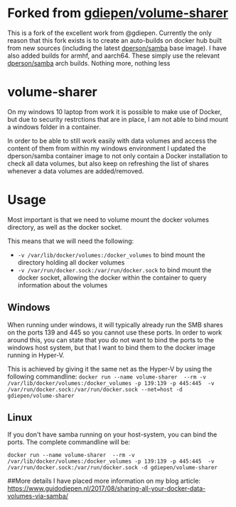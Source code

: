 # Forked from [gdiepen/volume-sharer](https://github.com/gdiepen/volume-sharer)
This is a fork of the excellent work from @gdiepen. Currently the only reason that this fork exists is to create an auto-builds on docker hub built from new sources (including the latest [dperson/samba](https://github.com/dperson/samba) base image). I have also added builds for armhf, and aarch64. These simply use the relevant [dperson/samba](https://github.com/dperson/samba) arch builds. Nothing more, nothing less

# volume-sharer

On my windows 10 laptop from work it is possible to make use of Docker, but due to security restrctions that are in place, I am not able to bind mount a windows folder in a container.

In order to be able to still work easily with data volumes and access the content of them from within my windows environment I updated the dperson/samba container image to not only contain a Docker installation to check all data volumes, but also keep on refreshing the list of shares whenever a data volumes are added/removed.

# Usage

Most important is that we need to volume mount the docker volumes directory, as well as the docker socket.

This means that we will need the following:
* ```-v /var/lib/docker/volumes:/docker_volumes``` to bind mount the directory holding all docker volumes
* ```-v /var/run/docker.sock:/var/run/docker.sock``` to bind mount the docker socket, allowing the docker within the container to query information about the volumes

## Windows
When running under windows, it will typically already run the SMB shares on the ports 139 and 445 so you cannot use these ports. In order to work around this, you can state that you do not want to bind the ports to the windows host system, but that I want to bind them to the docker image running in Hyper-V.

This is achieved by giving it the same net as the Hyper-V by using the following commandline:
```docker run --name volume-sharer  --rm -v /var/lib/docker/volumes:/docker_volumes -p 139:139 -p 445:445  -v /var/run/docker.sock:/var/run/docker.sock --net=host -d gdiepen/volume-sharer``` 



## Linux
If you don't have samba running on your host-system, you can bind the ports. The complete commandline will be:

```docker run --name volume-sharer  --rm -v /var/lib/docker/volumes:/docker_volumes -p 139:139 -p 445:445  -v /var/run/docker.sock:/var/run/docker.sock -d gdiepen/volume-sharer```


##More details
I have placed more information on my blog article: https://www.guidodiepen.nl/2017/08/sharing-all-your-docker-data-volumes-via-samba/


